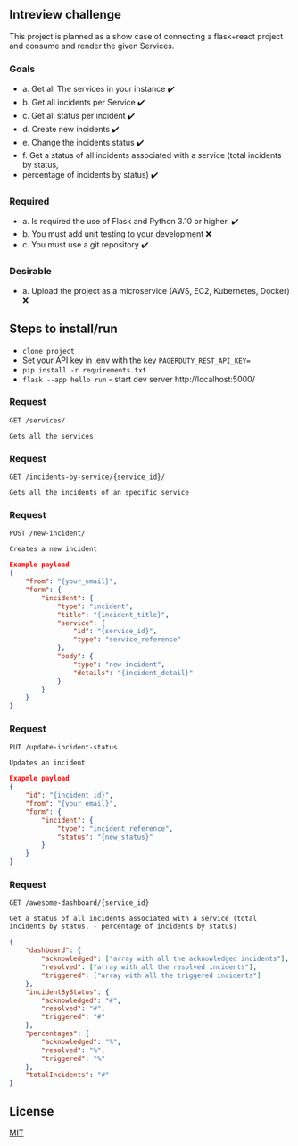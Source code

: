 ## Intreview challenge

This project is planned as a show case of connecting a flask+react project and consume and render the given Services.

### Goals

- a. Get all The services in your instance :heavy_check_mark:
- b. Get all incidents per Service :heavy_check_mark:
- c. Get all status per incident :heavy_check_mark:
- d. Create new incidents :heavy_check_mark:
- e. Change the incidents status :heavy_check_mark:
- f. Get a status of all incidents associated with a service (total incidents by status, 
- percentage of incidents by status) :heavy_check_mark:

### Required
- a. Is required the use of Flask and Python 3.10 or higher. :heavy_check_mark: 
- b. You must add unit testing to your development :x:
- c. You must use a git repository :heavy_check_mark: 

### Desirable
- a. Upload the project as a microservice (AWS, EC2, Kubernetes, Docker) :x:

## Steps to install/run

- `clone project`
- Set your API key in .env with the key `PAGERDUTY_REST_API_KEY=`
- `pip install -r requirements.txt`
- `flask --app hello run` - start dev server http://localhost:5000/

### Request

`GET /services/`

    Gets all the services 

### Request

`GET /incidents-by-service/{service_id}/`

    Gets all the incidents of an specific service

### Request

`POST /new-incident/`

    Creates a new incident

```JSON
Example payload
{
    "from": "{your_email}",
    "form": {
        "incident": {
            "type": "incident",
            "title": "{incident_title}",
            "service": {
                "id": "{service_id}",
                "type": "service_reference"
            },
            "body": {
                "type": "new incident",
                "details": "{incident_detail}"
            }
        }
    }
}
```

### Request

`PUT /update-incident-status`

    Updates an incident

```JSON
Exapmle payload
{
    "id": "{incident_id}",
    "from": "{your_email}",
    "form": {
        "incident": {
            "type": "incident_reference",
            "status": "{new_status}"
        }
    }
}
```

### Request

`GET /awesome-dashboard/{service_id}`

    Get a status of all incidents associated with a service (total incidents by status, - percentage of incidents by status)

```JSON
{
    "dashboard": {
        "acknowledged": ["array with all the acknowledged incidents"],
        "resolved": ["array with all the resolved incidents"],
        "triggered": ["array with all the triggered incidents"]
    },
    "incidentByStatus": {
        "acknowledged": "#",
        "resolved": "#",
        "triggered": "#"
    },
    "percentages": {
        "acknowledged": "%",
        "resolved": "%",
        "triggered": "%"
    },
    "totalIncidents": "#"
}
```


## License

[MIT](https://choosealicense.com/licenses/mit/)
